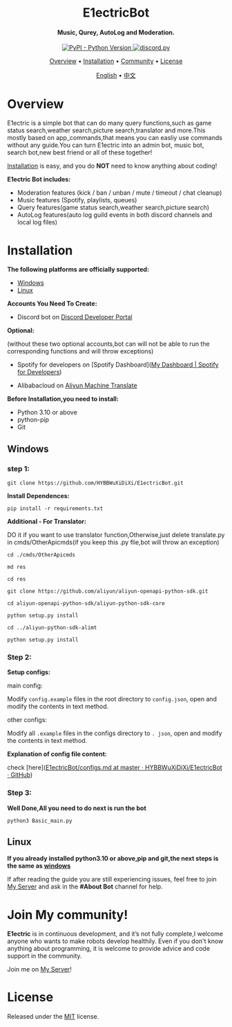 <h1 align="center">
  E1ectricBot
  <br>
</h1>

<h4 align="center">Music, Qurey, AutoLog and Moderation.</h4>

<p align="center">
  <a href="https://www.python.org/downloads/">
    <img alt="PyPI - Python Version" src="https://img.shields.io/pypi/pyversions/discord.py">
  </a>
  <a href="https://github.com/Rapptz/discord.py/">
     <img src="https://img.shields.io/badge/discord-py-blue.svg" alt="discord.py">
  </a>
</p>

<p align="center">
  <a href="#overview">Overview</a>
  •
  <a href="#installation">Installation</a>
  •
  <a href="#join-my-community">Community</a>
  •
  <a href="#license">License</a>
</p>

<div>
<p align="center">
  <a href="https://github.com/HYBBWuXiDiXi/E1ectricBot/blob/master/README.md">English</a>
  •
  <a href="https://github.com/HYBBWuXiDiXi/E1ectricBot/blob/master/README-ZH.md">中文</a>
</p>
</div>

# Overview

E1ectric is a simple bot that can do many query functions,such as game status search,weather search,picture
search,translator and more.This mostly based on app_commands,that means you can easliy use commands without any
guide.You can turn E1ectric into an admin bot, music bot, search bot,new best friend or all of these together!

[Installation](#installation) is easy, and you do **NOT** need to know anything about coding!

**E1ectric Bot includes:**

- Moderation features (kick / ban / unban / mute / timeout / chat cleanup)
- Music features (Spotify, playlists, queues)
- Query features(game status search,weather search,picture search)
- AutoLog features(auto log guild events in both discord channels and local log files)

# Installation

**The following platforms are officially supported:**

- [Windows](#Windows)
- [Linux](#Linux)

**Accounts You Need To Create:**

- Discord bot on [Discord Developer Portal](https://discord.com/developers)

**Optional:**

(without these two optional accounts,bot can will not be able to run the corresponding functions and will throw
exceptions)

- Spotify for developers
  on [Spotify Dashboard]([My Dashboard | Spotify for Developers](https://developer.spotify.com/dashboard/))

- Alibabacloud on [Aliyun Machine Translate](https://www.alibabacloud.com/product/machine-translation)

**Before Installation,you need to install:**

- Python 3.10 or above
- python-pip
- Git

## Windows

### step 1:

```
git clone https://github.com/HYBBWuXiDiXi/E1ectricBot.git
```

**Install Dependences:**

```
pip install -r requirements.txt
```

**Additional - For Translator:**

DO it if you want to use translator function,Otherwise,just delete translate.py in cmds/OtherApicmds(if you keep this
.py flie,bot will throw an exception)

```
cd ./cmds/OtherApicmds
```

```
md res
```

```
cd res
```

```
git clone https://github.com/aliyun/aliyun-openapi-python-sdk.git
```

```
cd aliyun-openapi-python-sdk/aliyun-python-sdk-core
```

```
python setup.py install
```

```
cd ../aliyun-python-sdk-alimt
```

```
python setup.py install
```

### Step 2:

**Setup configs:**

main config:

Modify  `config.example` files in the root directory to `config.json`, open and modify the contents in text method.

other configs:

Modify all `.example` files in the configs directory to `. json`, open and modify the contents in text method.

**Explanation of config file content:**

check [here]([E1ectricBot/configs.md at master · HYBBWuXiDiXi/E1ectricBot · GitHub](https://github.com/HYBBWuXiDiXi/E1ectricBot/blob/master/readme/configs.md))

### Step 3:

**Well Done,All you need to do next is run the bot**

```
python3 Basic_main.py
```

## Linux

**If you already installed python3.10 or above,pip and git,the next steps is the same as [windows](#windows)**

If after reading the guide you are still experiencing issues, feel free to join
[My Server](https://discord.gg/vWbkrGPyWY) and ask in the **#About Bot** channel for help.

# Join My community!

**E1ectric** is in continuous development, and it’s not fully complete,I welcome anyone who wants to make robots develop
healthily. Even if you don't know anything about programming, it is welcome to provide advice and code support in the
community.

Join me on [My Server]([e1ectronic的服务器](https://discord.gg/vWbkrGPyWY))!

# License

Released under the [MIT](https://mit-license.org/) license.



